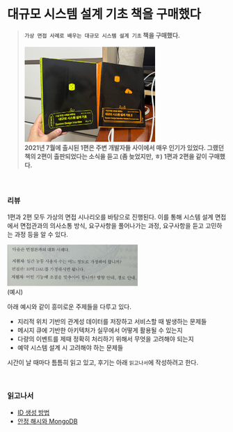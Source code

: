 # 대규모 시스템 설계 기초 책을 구매했다

> #### `가상 면접 사례로 배우는 대규모 시스템 설계 기초` 책을 구매했다.<br><br><img src="../image/img_33.png" width="300px" height="auto"><br>2021년 7월에 출시된 1편은 주변 개발자들 사이에서 매우 인기가 있었다. 그랬던 책의 2편이 출판되었다는 소식을 듣고 (좀 늦었지만, ㅎ) 1편과 2편을 같이 구매했다.  

<br>

### 리뷰

1편과 2편 모두 가상의 면접 시나리오를 바탕으로 진행된다. 이를 통해 시스템 설계 면접에서 면접관과의 의사소통 방식, 요구사항을 풀어나가는 과정, 요구사항을 듣고 고민하는 과정 등을 알 수 있다.

<img src="../image/img_34.png" width="300px" height="auto"><br>(예시)

아래 예시와 같이 흥미로운 주제들을 다루고 있다.

- 지리적 위치 기반의 관계성 데이터를 저장하고 서비스할 때 발생하는 문제들
- 메시지 큐에 기반한 아키텍처가 실무에서 어떻게 활용될 수 있는지
- 다량의 이벤트를 제때 정확히 처리하기 위해서 무엇을 고려해야 되는지
- 예약 시스템 설계 시 고려해야 하는 문제들

시간이 날 때마다 틈틈히 읽고 있고, 후기는 아래 `읽고나서`에 작성하려고 한다.

<br>

### 읽고나서

- [ID 생성 방법](2024.08.08%20-%20ID%20생성%20방법.md)
- [안정 해시와 MongoDB](2024.08.26%20-%20안정%20해시와%20MongoDB.md)